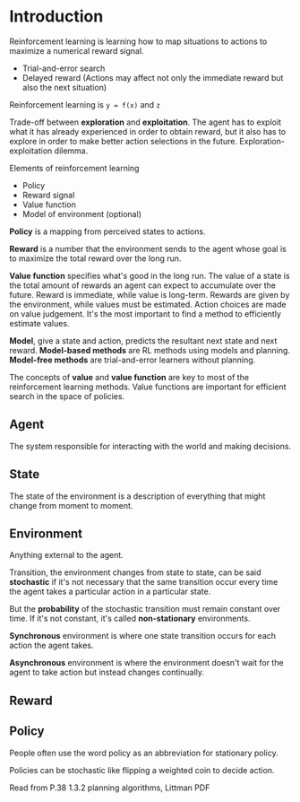 # Introduction

Reinforcement learning is learning how to map situations to actions to maximize a numerical reward signal.
- Trial-and-error search
- Delayed reward (Actions may affect not only the immediate reward but also the next situation)

Reinforcement learning is `y = f(x)` and `z`

Trade-off between **exploration** and **exploitation**. The agent has to exploit what it has already experienced in 
order to obtain reward, but it also has to explore in order to make better action selections in the future. Exploration-
exploitation dilemma.

Elements of reinforcement learning
- Policy
- Reward signal
- Value function
- Model of environment (optional)

**Policy** is a mapping from perceived states to actions.

**Reward** is a number that the environment sends to the agent whose goal is to maximize the total reward over the long run.

**Value function** specifies what's good in the long run. The value of a state is the total amount of rewards an agent 
can expect to accumulate over the future. Reward is immediate, while value is long-term. Rewards are given by the 
environment, while values must be estimated. Action choices are made on value judgement. It's the most important to find 
a method to efficiently estimate values.

**Model**, give a state and action, predicts the resultant next state and next reward. **Model-based methods** are RL 
methods using models and planning. **Model-free methods** are trial-and-error learners without planning.

The concepts of **value** and **value function** are key to most of the reinforcement learning methods. Value functions 
are important for efficient search in the space of policies.

## Agent

The system  responsible for interacting with the world and making decisions.

## State

The state of the environment is a description of everything that might change from moment to moment.

## Environment

Anything external to the agent.

Transition, the environment changes from state to state, can be said **stochastic** if it's not necessary that the same 
transition occur every time the agent takes a particular action in a particular state.

But the **probability** of the stochastic transition must remain constant over time. If it's not constant, it's called 
**non-stationary** environments.

**Synchronous** environment is where one state transition occurs for each action the agent takes.

**Asynchronous** environment is where the environment doesn't wait for the agent to take action but instead changes continually.

## Reward

## Policy

People often use the word policy as an abbreviation for stationary policy.

Policies can be stochastic like flipping a weighted coin to decide action.

Read from P.38 1.3.2 planning algorithms, Littman PDF